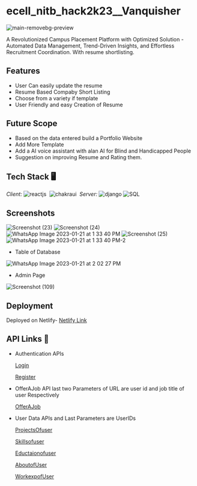 # ecell_nitb_hack2k23__Vanquisher
![main-removebg-preview](https://user-images.githubusercontent.com/97653340/213859431-eb9a28a5-6d39-4d92-87f7-a25143c4cb6a.jpg)

A Revolutionized Campus Placement Platform with Optimized Solution - Automated Data Management, Trend-Driven Insights, and Effortless Recruitment Coordination.
With resume shortlisting.

## Features
- User Can easily update the resume
- Resume Based Compaby Short Listing
- Choose from a variety if template
- User Friendly and easy Creation of Resume

## Future Scope
- Based on the data entered build a Portfolio Website
- Add More Template
- Add a AI voice assistant with alan AI for Blind and Handicapped People
- Suggestion on improving Resume and Rating them.

## Tech Stack 🖥
*Client:* 
![reactjs](https://img.shields.io/badge/React-20232A?style=for-the-badge&logo=react&logoColor=61DAFB)&nbsp;
![chakraui](https://img.shields.io/badge/Chakra--UI-319795?style=for-the-badge&logo=chakra-ui&logoColor=white)&nbsp;
*Server:*
![django](https://img.shields.io/badge/Django-DjangoRest%20FrameWork-green)
![SQL](https://img.shields.io/badge/SQL-Postgresql-green)

## Screenshots
![Screenshot (23)](https://user-images.githubusercontent.com/104566386/213869495-9b94e018-fc0b-42ee-88b8-97e4d118877f.png)
![Screenshot (24)](https://user-images.githubusercontent.com/104566386/213869534-dabb74d0-e44b-4818-af0a-a4dc74910aa7.png)
![WhatsApp Image 2023-01-21 at 1 33 40 PM](https://user-images.githubusercontent.com/97653340/213857450-126b556e-c461-48d6-9e75-e911a34e6b97.jpeg)
![Screenshot (25)](https://user-images.githubusercontent.com/104566386/213869972-9dc28e4c-a5c8-4aa6-9ecd-ec7f2e33afdc.png)
![WhatsApp Image 2023-01-21 at 1 33 40 PM-2](https://user-images.githubusercontent.com/97653340/213858205-c954f067-1468-450b-ab21-163f4c628286.jpeg)
- Table of Database 

![WhatsApp Image 2023-01-21 at 2 02 27 PM](https://user-images.githubusercontent.com/97653340/213859037-49f09250-0f24-421a-a556-578706c99f70.jpeg)

- Admin Page

![Screenshot (109)](https://user-images.githubusercontent.com/104566386/213868865-cb3b6ef4-bc90-4cba-91b9-58b9fed4ad0f.png)

## Deployment
 Deployed on Netlify-
 [Netlify Link](https://carrersome.netlify.app/)


## API Links 🔗
- Authentication APIs

  [Login](https://web-production-5470.up.railway.app/accounts/login/)
  
  [Register](https://web-production-5470.up.railway.app/accounts/register/)
  
- OfferAJob API last two Parameters of URL are user id and job title of user Respectively
 
  [OfferAJob](https://web-production-5470.up.railway.app/info_details/company_user/1/Backend%20Developer)
  
- User Data APIs and Last Parameters are UserIDs

  [ProjectsOfuser](https://web-production-5470.up.railway.app/info_details/project/1)
  
  [Skillsofuser](https://web-production-5470.up.railway.app/info_details/skill/1)
  
  [Eductaionofuser](https://web-production-5470.up.railway.app/info_details/education/1)
  
  [AboutofUser](https://web-production-5470.up.railway.app/info_details/about/1)
  
  [WorkexpofUser](https://web-production-5470.up.railway.app/info_details/work/1)
